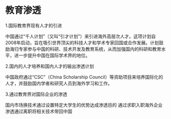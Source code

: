 # 教育渗透

1.国际教育界现有人才的引进

中国通过“千人计划”（又叫“引才计划”）来引进海外高层次人才。这项计划自2008年启动，旨在吸引世界顶尖的科技人才和学术专家回国或合作发展。计划鼓励海归专家参与中国的科研、技术开发及教育系统，从而加强国内的科研和教育水平，进一步提升中国在国际学术界的地位。

2.国内的人才培养和国内人才的输出渗透计划

中国政府通过“CSC”（China Scholarship Council）等资助项目来培养国际化的人才，并鼓励国内学者和研究人员到海外学习和工作。

3.通过教育界对国际企业的渗透

国内市场换技术通过设置特定大学生的优势达成渗透目的
通过求职入职海外企业渗透通过离职将相关技术带回中国
